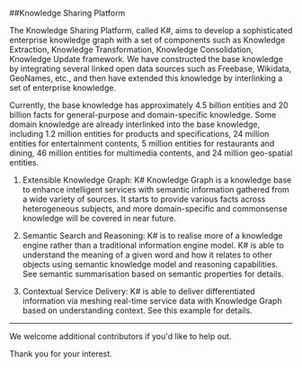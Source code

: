 ##Knowledge Sharing Platform

The Knowledge Sharing Platform, called K#, aims to develop a sophisticated enterprise knowledge graph with a set of components such as Knowledge Extraction, Knowledge Transformation, Knowledge Consolidation, Knowledge Update framework. We have constructed the base knowledge by integrating several linked open data sources such as Freebase, Wikidata, GeoNames, etc., and then have extended this knowledge by interlinking a set of enterprise knowledge. 

Currently, the base knowledge has approximately 4.5 billion entities and 20 billion facts for general-purpose and domain-specific knowledge. Some domain knowledge are already interlinked into the base knowledge, including 1.2 million entities for products and specifications, 24 million entities for entertainment contents, 5 million entities for restaurants and dining, 46 million entities for multimedia contents, and 24 million geo-spatial entities.   

1) Extensible Knowledge Graph: K# Knowledge Graph is a knowledge base to enhance intelligent services with semantic information gathered from a wide variety of sources. It starts to provide various facts across heterogeneous subjects, and more domain-specific and commonsense knowledge will be covered in near future.

2) Semantic Search and Reasoning: K# is to realise more of a knowledge engine rather than a traditional information engine model. K# is able to understand the meaning of a given word and how it relates to other objects using semantic knowledge model and reasoning capabilities. See semantic summarisation based on semantic properties for details.

3) Contextual Service Delivery: K# is able to deliver differentiated information via meshing real-time service data with Knowledge Graph based on understanding context. See this example for details.

----
We welcome additional contributors if you'd like to help out.

Thank you for your interest.



